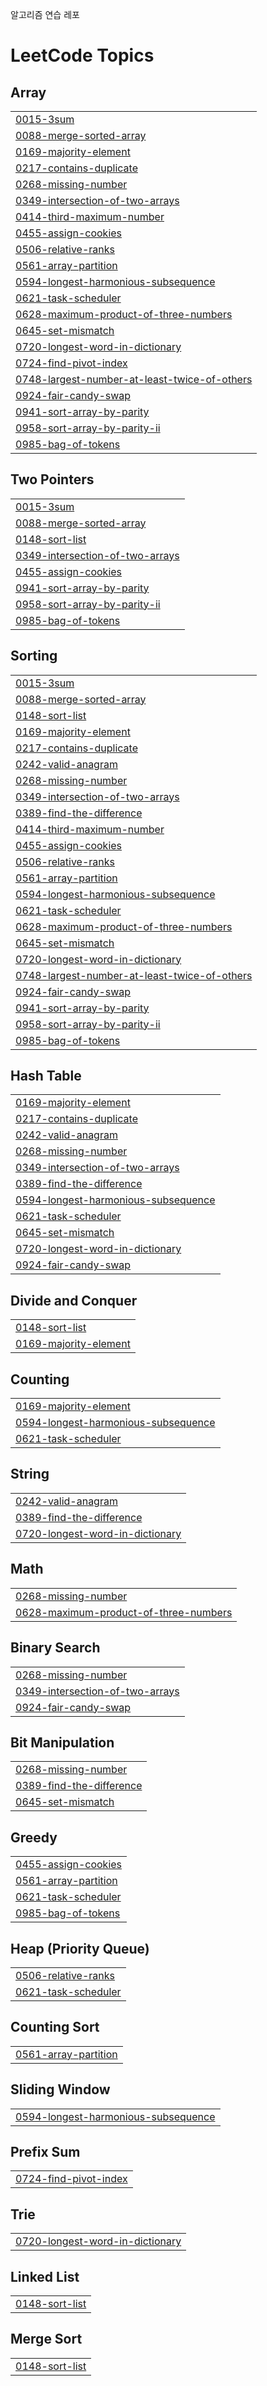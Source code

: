 알고리즘 연습 레포

<!---LeetCode Topics Start-->
# LeetCode Topics
## Array
|  |
| ------- |
| [0015-3sum](https://github.com/yuuzinn/codingtest/tree/master/0015-3sum) |
| [0088-merge-sorted-array](https://github.com/yuuzinn/codingtest/tree/master/0088-merge-sorted-array) |
| [0169-majority-element](https://github.com/yuuzinn/codingtest/tree/master/0169-majority-element) |
| [0217-contains-duplicate](https://github.com/yuuzinn/codingtest/tree/master/0217-contains-duplicate) |
| [0268-missing-number](https://github.com/yuuzinn/codingtest/tree/master/0268-missing-number) |
| [0349-intersection-of-two-arrays](https://github.com/yuuzinn/codingtest/tree/master/0349-intersection-of-two-arrays) |
| [0414-third-maximum-number](https://github.com/yuuzinn/codingtest/tree/master/0414-third-maximum-number) |
| [0455-assign-cookies](https://github.com/yuuzinn/codingtest/tree/master/0455-assign-cookies) |
| [0506-relative-ranks](https://github.com/yuuzinn/codingtest/tree/master/0506-relative-ranks) |
| [0561-array-partition](https://github.com/yuuzinn/codingtest/tree/master/0561-array-partition) |
| [0594-longest-harmonious-subsequence](https://github.com/yuuzinn/codingtest/tree/master/0594-longest-harmonious-subsequence) |
| [0621-task-scheduler](https://github.com/yuuzinn/codingtest/tree/master/0621-task-scheduler) |
| [0628-maximum-product-of-three-numbers](https://github.com/yuuzinn/codingtest/tree/master/0628-maximum-product-of-three-numbers) |
| [0645-set-mismatch](https://github.com/yuuzinn/codingtest/tree/master/0645-set-mismatch) |
| [0720-longest-word-in-dictionary](https://github.com/yuuzinn/codingtest/tree/master/0720-longest-word-in-dictionary) |
| [0724-find-pivot-index](https://github.com/yuuzinn/codingtest/tree/master/0724-find-pivot-index) |
| [0748-largest-number-at-least-twice-of-others](https://github.com/yuuzinn/codingtest/tree/master/0748-largest-number-at-least-twice-of-others) |
| [0924-fair-candy-swap](https://github.com/yuuzinn/codingtest/tree/master/0924-fair-candy-swap) |
| [0941-sort-array-by-parity](https://github.com/yuuzinn/codingtest/tree/master/0941-sort-array-by-parity) |
| [0958-sort-array-by-parity-ii](https://github.com/yuuzinn/codingtest/tree/master/0958-sort-array-by-parity-ii) |
| [0985-bag-of-tokens](https://github.com/yuuzinn/codingtest/tree/master/0985-bag-of-tokens) |
## Two Pointers
|  |
| ------- |
| [0015-3sum](https://github.com/yuuzinn/codingtest/tree/master/0015-3sum) |
| [0088-merge-sorted-array](https://github.com/yuuzinn/codingtest/tree/master/0088-merge-sorted-array) |
| [0148-sort-list](https://github.com/yuuzinn/codingtest/tree/master/0148-sort-list) |
| [0349-intersection-of-two-arrays](https://github.com/yuuzinn/codingtest/tree/master/0349-intersection-of-two-arrays) |
| [0455-assign-cookies](https://github.com/yuuzinn/codingtest/tree/master/0455-assign-cookies) |
| [0941-sort-array-by-parity](https://github.com/yuuzinn/codingtest/tree/master/0941-sort-array-by-parity) |
| [0958-sort-array-by-parity-ii](https://github.com/yuuzinn/codingtest/tree/master/0958-sort-array-by-parity-ii) |
| [0985-bag-of-tokens](https://github.com/yuuzinn/codingtest/tree/master/0985-bag-of-tokens) |
## Sorting
|  |
| ------- |
| [0015-3sum](https://github.com/yuuzinn/codingtest/tree/master/0015-3sum) |
| [0088-merge-sorted-array](https://github.com/yuuzinn/codingtest/tree/master/0088-merge-sorted-array) |
| [0148-sort-list](https://github.com/yuuzinn/codingtest/tree/master/0148-sort-list) |
| [0169-majority-element](https://github.com/yuuzinn/codingtest/tree/master/0169-majority-element) |
| [0217-contains-duplicate](https://github.com/yuuzinn/codingtest/tree/master/0217-contains-duplicate) |
| [0242-valid-anagram](https://github.com/yuuzinn/codingtest/tree/master/0242-valid-anagram) |
| [0268-missing-number](https://github.com/yuuzinn/codingtest/tree/master/0268-missing-number) |
| [0349-intersection-of-two-arrays](https://github.com/yuuzinn/codingtest/tree/master/0349-intersection-of-two-arrays) |
| [0389-find-the-difference](https://github.com/yuuzinn/codingtest/tree/master/0389-find-the-difference) |
| [0414-third-maximum-number](https://github.com/yuuzinn/codingtest/tree/master/0414-third-maximum-number) |
| [0455-assign-cookies](https://github.com/yuuzinn/codingtest/tree/master/0455-assign-cookies) |
| [0506-relative-ranks](https://github.com/yuuzinn/codingtest/tree/master/0506-relative-ranks) |
| [0561-array-partition](https://github.com/yuuzinn/codingtest/tree/master/0561-array-partition) |
| [0594-longest-harmonious-subsequence](https://github.com/yuuzinn/codingtest/tree/master/0594-longest-harmonious-subsequence) |
| [0621-task-scheduler](https://github.com/yuuzinn/codingtest/tree/master/0621-task-scheduler) |
| [0628-maximum-product-of-three-numbers](https://github.com/yuuzinn/codingtest/tree/master/0628-maximum-product-of-three-numbers) |
| [0645-set-mismatch](https://github.com/yuuzinn/codingtest/tree/master/0645-set-mismatch) |
| [0720-longest-word-in-dictionary](https://github.com/yuuzinn/codingtest/tree/master/0720-longest-word-in-dictionary) |
| [0748-largest-number-at-least-twice-of-others](https://github.com/yuuzinn/codingtest/tree/master/0748-largest-number-at-least-twice-of-others) |
| [0924-fair-candy-swap](https://github.com/yuuzinn/codingtest/tree/master/0924-fair-candy-swap) |
| [0941-sort-array-by-parity](https://github.com/yuuzinn/codingtest/tree/master/0941-sort-array-by-parity) |
| [0958-sort-array-by-parity-ii](https://github.com/yuuzinn/codingtest/tree/master/0958-sort-array-by-parity-ii) |
| [0985-bag-of-tokens](https://github.com/yuuzinn/codingtest/tree/master/0985-bag-of-tokens) |
## Hash Table
|  |
| ------- |
| [0169-majority-element](https://github.com/yuuzinn/codingtest/tree/master/0169-majority-element) |
| [0217-contains-duplicate](https://github.com/yuuzinn/codingtest/tree/master/0217-contains-duplicate) |
| [0242-valid-anagram](https://github.com/yuuzinn/codingtest/tree/master/0242-valid-anagram) |
| [0268-missing-number](https://github.com/yuuzinn/codingtest/tree/master/0268-missing-number) |
| [0349-intersection-of-two-arrays](https://github.com/yuuzinn/codingtest/tree/master/0349-intersection-of-two-arrays) |
| [0389-find-the-difference](https://github.com/yuuzinn/codingtest/tree/master/0389-find-the-difference) |
| [0594-longest-harmonious-subsequence](https://github.com/yuuzinn/codingtest/tree/master/0594-longest-harmonious-subsequence) |
| [0621-task-scheduler](https://github.com/yuuzinn/codingtest/tree/master/0621-task-scheduler) |
| [0645-set-mismatch](https://github.com/yuuzinn/codingtest/tree/master/0645-set-mismatch) |
| [0720-longest-word-in-dictionary](https://github.com/yuuzinn/codingtest/tree/master/0720-longest-word-in-dictionary) |
| [0924-fair-candy-swap](https://github.com/yuuzinn/codingtest/tree/master/0924-fair-candy-swap) |
## Divide and Conquer
|  |
| ------- |
| [0148-sort-list](https://github.com/yuuzinn/codingtest/tree/master/0148-sort-list) |
| [0169-majority-element](https://github.com/yuuzinn/codingtest/tree/master/0169-majority-element) |
## Counting
|  |
| ------- |
| [0169-majority-element](https://github.com/yuuzinn/codingtest/tree/master/0169-majority-element) |
| [0594-longest-harmonious-subsequence](https://github.com/yuuzinn/codingtest/tree/master/0594-longest-harmonious-subsequence) |
| [0621-task-scheduler](https://github.com/yuuzinn/codingtest/tree/master/0621-task-scheduler) |
## String
|  |
| ------- |
| [0242-valid-anagram](https://github.com/yuuzinn/codingtest/tree/master/0242-valid-anagram) |
| [0389-find-the-difference](https://github.com/yuuzinn/codingtest/tree/master/0389-find-the-difference) |
| [0720-longest-word-in-dictionary](https://github.com/yuuzinn/codingtest/tree/master/0720-longest-word-in-dictionary) |
## Math
|  |
| ------- |
| [0268-missing-number](https://github.com/yuuzinn/codingtest/tree/master/0268-missing-number) |
| [0628-maximum-product-of-three-numbers](https://github.com/yuuzinn/codingtest/tree/master/0628-maximum-product-of-three-numbers) |
## Binary Search
|  |
| ------- |
| [0268-missing-number](https://github.com/yuuzinn/codingtest/tree/master/0268-missing-number) |
| [0349-intersection-of-two-arrays](https://github.com/yuuzinn/codingtest/tree/master/0349-intersection-of-two-arrays) |
| [0924-fair-candy-swap](https://github.com/yuuzinn/codingtest/tree/master/0924-fair-candy-swap) |
## Bit Manipulation
|  |
| ------- |
| [0268-missing-number](https://github.com/yuuzinn/codingtest/tree/master/0268-missing-number) |
| [0389-find-the-difference](https://github.com/yuuzinn/codingtest/tree/master/0389-find-the-difference) |
| [0645-set-mismatch](https://github.com/yuuzinn/codingtest/tree/master/0645-set-mismatch) |
## Greedy
|  |
| ------- |
| [0455-assign-cookies](https://github.com/yuuzinn/codingtest/tree/master/0455-assign-cookies) |
| [0561-array-partition](https://github.com/yuuzinn/codingtest/tree/master/0561-array-partition) |
| [0621-task-scheduler](https://github.com/yuuzinn/codingtest/tree/master/0621-task-scheduler) |
| [0985-bag-of-tokens](https://github.com/yuuzinn/codingtest/tree/master/0985-bag-of-tokens) |
## Heap (Priority Queue)
|  |
| ------- |
| [0506-relative-ranks](https://github.com/yuuzinn/codingtest/tree/master/0506-relative-ranks) |
| [0621-task-scheduler](https://github.com/yuuzinn/codingtest/tree/master/0621-task-scheduler) |
## Counting Sort
|  |
| ------- |
| [0561-array-partition](https://github.com/yuuzinn/codingtest/tree/master/0561-array-partition) |
## Sliding Window
|  |
| ------- |
| [0594-longest-harmonious-subsequence](https://github.com/yuuzinn/codingtest/tree/master/0594-longest-harmonious-subsequence) |
## Prefix Sum
|  |
| ------- |
| [0724-find-pivot-index](https://github.com/yuuzinn/codingtest/tree/master/0724-find-pivot-index) |
## Trie
|  |
| ------- |
| [0720-longest-word-in-dictionary](https://github.com/yuuzinn/codingtest/tree/master/0720-longest-word-in-dictionary) |
## Linked List
|  |
| ------- |
| [0148-sort-list](https://github.com/yuuzinn/codingtest/tree/master/0148-sort-list) |
## Merge Sort
|  |
| ------- |
| [0148-sort-list](https://github.com/yuuzinn/codingtest/tree/master/0148-sort-list) |
<!---LeetCode Topics End-->